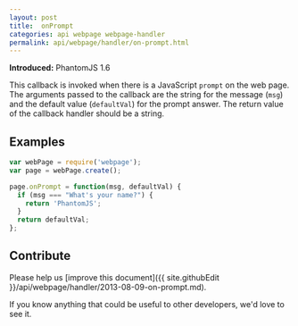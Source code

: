 ```yaml
---
layout: post
title:  onPrompt
categories: api webpage webpage-handler
permalink: api/webpage/handler/on-prompt.html
---
```


**Introduced:** PhantomJS 1.6

This callback is invoked when there is a JavaScript `prompt` on the web page. The arguments passed to the callback are the string for the message (`msg`) and the default value (`defaultVal`) for the prompt answer. The return value of the callback handler should be a string.

## Examples

```javascript
var webPage = require('webpage');
var page = webPage.create();

page.onPrompt = function(msg, defaultVal) {
  if (msg === "What's your name?") {
    return 'PhantomJS';
  }
  return defaultVal;
};
```

## Contribute

Please help us [improve this document]({{ site.githubEdit }}/api/webpage/handler/2013-08-09-on-prompt.md).

If you know anything that could be useful to other developers, we'd love to see it.


